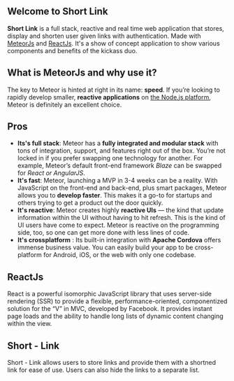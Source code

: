 ## Welcome to Short Link

**Short Link** is a full stack, reactive and real time web application that stores, display and shorten user given links with authentication. Made with [MeteorJs](www.meteor.com) and [ReactJs](https://reactjs.org). It's a show of concept application to show various components and benefits of the kickass duo.

## What is MeteorJs and why use it? 

The key to Meteor is hinted at right in its name:  **speed**. If you’re looking to rapidly develop smaller,  **reactive applications**  on  [the Node.js platform](https://nodejs.org), Meteor is definitely an excellent choice.

## Pros

 * **Its's full stack**: Meteor has a **fully integrated and modular stack** with tons of integration, support, and features right out of the box. You’re not locked in if you prefer swapping one technology for another. For example, Meteor’s default front-end framework *Blaze* can be swapped for *React or AngularJS*.
 * **It's fast**: Meteor, launching a MVP in 3-4 weeks can be a reality. With JavaScript on the front-end and back-end, plus smart packages, Meteor allows you to **develop faster**. This makes it a go-to for startups and others trying to get a product out the door quickly.
 * **It's reactive**: Meteor creates highly **reactive UIs** — the kind that update information within the UI without having to hit refresh. This is the kind of UI users have come to expect. Meteor is reactive on the programming side, too, so one can get more done with less lines of code.
 * **It's crossplatform** : Its built-in integration with **Apache Cordova** offers immense business value. You can easily build your app to be cross-platform for Android, iOS, or the web with only one codebase.

## ReactJs

React is a powerful isomorphic JavaScript library that uses server-side rendering (SSR) to provide a flexible, performance-oriented, componentized solution for the “V” in MVC, developed by Facebook. It provides instant page loads and the ability to handle long lists of dynamic content changing within the view.

## Short - Link

Short - Link allows users to store links and provide them with a shortned link for ease of use. Users can also hide the links to a separate list.


